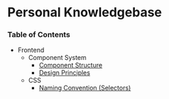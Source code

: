 # Personal Knowledgebase

### Table of Contents

- Frontend
    - Component System
        - [Component Structure](frontend/component-system/component-structure.md)
        - [Design Principles](frontend/component-system/design-principles.md)
    - CSS
        - [Naming Convention (Selectors)](frontend/css/naming-convention-selectors.md)